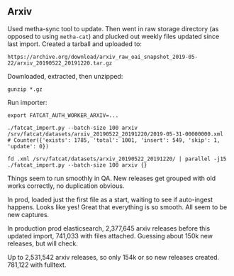 
## Arxiv

Used metha-sync tool to update. Then went in raw storage directory (as opposed
to using `metha-cat`) and plucked out weekly files updated since last import.
Created a tarball and uploaded to:

    https://archive.org/download/arxiv_raw_oai_snapshot_2019-05-22/arxiv_20190522_20191220.tar.gz

Downloaded, extracted, then unzipped:

    gunzip *.gz

Run importer:

    export FATCAT_AUTH_WORKER_ARXIV=...

    ./fatcat_import.py --batch-size 100 arxiv /srv/fatcat/datasets/arxiv_20190522_20191220/2019-05-31-00000000.xml
    # Counter({'exists': 1785, 'total': 1001, 'insert': 549, 'skip': 1, 'update': 0})

    fd .xml /srv/fatcat/datasets/arxiv_20190522_20191220/ | parallel -j15 ./fatcat_import.py --batch-size 100 arxiv {}

Things seem to run smoothly in QA. New releases get grouped with old works
correctly, no duplication obvious.

In prod, loaded just the first file as a start, waiting to see if auto-ingest
happens. Looks like yes! Great that everything is so smooth. All seem to be new
captures.

In production prod elasticsearch, 2,377,645 arxiv releases before this
updated import, 741,033 with files attached. Guessing about 150k new releases,
but will check.

Up to 2,531,542 arxiv releases, so only 154k or so new releases created.
781,122 with fulltext.

